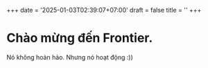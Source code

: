 +++
date = '2025-01-03T02:39:07+07:00'
draft = false
title = ''
+++
# Chào mừng đến Frontier.
Nó không hoàn hảo. Nhưng nó hoạt động :))